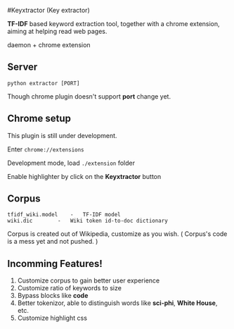 #Keyxtractor (Key extractor)

**TF-IDF** based keyword extraction tool, together with a chrome extension, aiming at helping read web pages.

daemon + chrome extension

## Server

	python extractor [PORT]

Though chrome plugin doesn't support **port** change yet.

## Chrome setup

This plugin is still under development.

Enter `chrome://extensions`

Development mode, load `./extension` folder

Enable highlighter by click on the **Keyxtractor** button

## Corpus

	tfidf_wiki.model	-	TF-IDF model
	wiki.dic		-	Wiki token id-to-doc dictionary

Corpus is created out of Wikipedia, customize as you wish. ( Corpus's code is a mess yet and not pushed. )

## Incomming Features!

1. Customize corpus to gain better user experience
2. Customize ratio of keywords to size
3. Bypass blocks like **code**
4. Better tokenizor, able to distinguish words like **sci-phi**, **White House**, etc.
5. Customize highlight css
